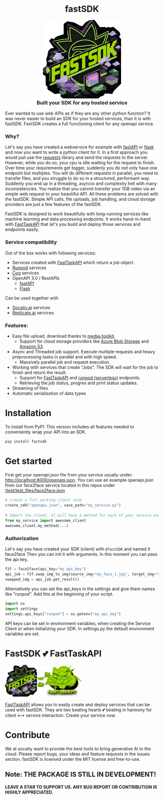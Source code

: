 
<h1 align="center" style="margin-top:-25px">fastSDK</h1>
<p align="center">
  <img align="center" src="docs/fastsdk_logo.png" height="256" />
</p>
<h3 align="center" style="margin-top:-10px">Built your SDK for any hosted service</h3>



Ever wanted to use web APIs as if they are any other python function?
It was never easier to build an SDK for your hosted services, than it is with fastSDK.
FastSDK creates a full functioning client for any openapi service.

### Why?

Let's say you have created a webservice for example with [fastAPI](https://github.com/tiangolo/fastapi) or [flask](https://github.com/pallets/flask) and now you want to write a python client for it.
In a first approach you would just use the [requests](https://pypi.org/project/requests/) library and send the requests to the server. However, while you do so,
your cpu is idle waiting for the request to finish. Over time your requirements get bigger, suddenly you do not only have one endpoint but multiples.
You will do different requests in parallel, you need to transfer files, and you struggle to do so in a structured, performant way. 
Suddenly you end up in a threading, asyncio and complexity hell with many inconsistencies. You realize that you cannot transfer your 1GB video via an simple web request to your beautiful API.
All these problems are solved with the fastSDK.
Simple API calls, file uploads, job handling, and cloud storage providers are just a few features of the fastSDK.

FastSDK is designed to work beautifully with long-running services like machine learning and data processing endpoints.
It works hand-in-hand with [FastTaskAPI](https://github.com/SocAIty/FastTaskAPI) that let's you build and deploy those services and endpoints easily.

### Service compatibility

Out of the box works with following services:
- Services created with [FastTaskAPI](https://github.com/SocAIty/FastTaskAPI) which return a job object.
- [Runpod](https://github.com/runpod/runpod-python) services
- [Cog](https://github.com/replicate/cog) services
- OpenAPI 3.0 / RestAPIs
  - [fastAPI](https://github.com/tiangolo/fastapi)
  - [Flask](https://flask.palletsprojects.com/en/2.0.x/)

Can be used together with
- [Socaity.ai](https://www.socaity.ai) services 
- [Replicate.ai](https://www.replicate.com) services

### Features:
- Easy file upload, download thanks to [media-toolkit](https://github.com/SocAIty/media-toolkit). 
  - Support for cloud storage providers like  [Azure Blob Storage](https://azure.microsoft.com/de-de/products/storage/blobs/?msockid=015b54a7ada76c452812402bac8c6dde) and [Amazon S3](https://aws.amazon.com/es/s3/).
- Async and Threaded job support. Execute multiple requests and heavy preprocessing tasks in parallel and with high speed.
  - Massively parallel job and request execution.
- Working with services that create "Jobs". The SDK will wait for the job to finish and return the result.
  - Support for [FastTaskAPI](https://github.com/SocAIty/FastTaskAPI) and [runpod (serverless)](https://www.runpod.io/serverless-gpu) endpoints.
  - Retrieving the job status, progres and print status updates.
- Streaming of files 
- Automatic serialization of data types

# Installation

To install from PyPI:
This version includes all features needed to conveniently wrap your API into an SDK.
```bash
pip install fastsdk
```

# Get started

First get your openapi.json file from your service usually under:  [http://localhost:8000/openapi.json](http://localhost:8000/openapi.json).
You can use an example openapi.json from our face2face service located in this repos under [/test/test_files/face2face.json](/test/test_files/face2face.json)

```python
# create a full working client stub 
create_sdk("openapi.json", save_path="my_service.py")

# Import the client. It will have a method for each of your service endpoints including all parameters and its default values.
from my_service import awesome_client
awesome_client.my_method(...)
```

### Authorization
Let's say you have created your SDK (client) with ```@fastSDK``` and named it face2face
Then you can init it with arguments. In this moment you can pass the api key.
```python
f2f = face2face(api_key="my_api_key")
api_job = f2f.swap_img_to_img(source_img="my_face_1.jpg", target_img="my_face_2.jpg")
swapped_img = api_job.get_result()
```
Alternatively you can set the api_keys in the settings and give them names like "runpod".
Add this at the beginning of your script.

```python
import os
import settings
settings.api_keys["runpod"] = os.getenv("my_api_key")
``` 

API keys can be set in environment variables, when creating the Service Client or when initializing your SDK.
In settings.py the default environment variables are set.

# FastSDK :two_hearts: FastTaskAPI

<img src="https://github.com/SocAIty/FastTaskAPI/blob/main/docs/fastsdk_to_fasttaskapi.png?raw=true" width="50%" />

[FastTaskAPI](https://github.com/SocAIty/FastTaskAPI) allows you to easily create and deploy services that can be used with fastSDK.
They are two beating hearts :two_hearts: beating in harmony for client <--> service interaction.
Create your service now.

# Contribute

We at socaity want to provide the best tools to bring generative AI to the cloud.
Please report bugs, your ideas and feature requests in the issues section.
fastSDK is licensed under the MIT license and free-to-use.

## Note: THE PACKAGE IS STILL IN DEVELOPMENT!
#### LEAVE A STAR TO SUPPORT US. ANY BUG REPORT OR CONTRIBUTION IS HIGHLY APPRECIATED.